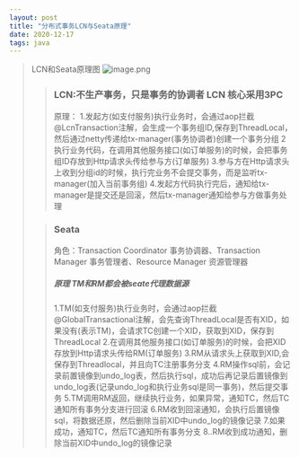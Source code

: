 ```yaml
---
layout: post
title: "分布式事务LCN与Seata原理"
date: 2020-12-17
tags: java
---
```


>LCN和Seata原理图
>![image.png](https://gitee.com/yezhaoxin/static/raw/master/images/2020-12-17-seata-pg1.jpg)
>
>
>>### LCN:不生产事务，只是事务的协调者   LCN 核心采用3PC
>>原理：
>>1.发起方(如支付服务)执行业务时，会通过aop拦截@LcnTransaction注解，会生成一个事务组ID,保存到ThreadLocal，然后通过netty传递给tx-manager(事务协调者)创建一个事务分组
>>2执行业务代码，在调用其他服务接口(如订单服务)的时候，会把事务组ID存放到Http请求头传给参与方(订单服务)
>>3.参与方在Http请求头上收到分组id的时候，执行完业务不会提交事务，而是监听tx-manager(加入当前事务组)
>>4.发起方代码执行完后，通知给tx-manager是提交还是回滚，然后tx-manager通知给参与方做事务处理
>
>>### Seata
>>角色：Transaction Coordinator 事务协调器、Transaction Manager 事务管理者、Resource Manager 资源管理器
>>
>>##### 原理  TM和RM都会被seate代理数据源
>>1.TM(如支付服务)执行业务时，会通过aop拦截@GlobalTransactional注解，会先查询ThreadLocal是否有XID，如果没有(表示TM)，会请求TC创建一个XID，获取到XID，保存到ThreadLocal
>>2.在调用其他服务接口(如订单服务)的时候，会把XID存放到Http请求头传给RM(订单服务)
>>3.RM从请求头上获取到XID,会保存到Threadlocal，并且向TC注册事务分支
>>4.RM操作sql前，会记录前置镜像到undo_log表，然后执行sql，成功后再记录后置镜像到undo_log表(记录undo_log和执行业务sql是同一事务)，然后提交事务
>>5.TM调用RM返回，继续执行业务，如果异常，通知TC，然后TC通知所有事务分支进行回滚
>>6.RM收到回滚通知，会执行后置镜像sql，将数据还原，然后删除当前XID中undo_log的镜像记录
>>7.如果成功，通知TC，然后TC通知所有事务分支
>>8..RM收到成功通知，删除当前XID中undo_log的镜像记录
